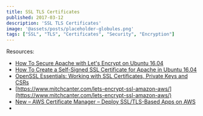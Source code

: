 ```yaml
---
title: SSL TLS Certificates
published: 2017-03-12
description: 'SSL TLS Certificates'
image: '@assets/posts/placeholder-globules.png'
tags: ["SSL", "TLS", "Certificates", "Security", "Encryption"]
---
```



Resources:

- [How To Secure Apache with Let's Encrypt on Ubuntu 16.04](https://www.digitalocean.com/community/tutorials/how-to-secure-apache-with-let-s-encrypt-on-ubuntu-16-04)
- [How To Create a Self-Signed SSL Certificate for Apache in Ubuntu 16.04](https://www.digitalocean.com/community/tutorials/how-to-create-a-self-signed-ssl-certificate-for-apache-in-ubuntu-16-04)
- [OpenSSL Essentials: Working with SSL Certificates, Private Keys and CSRs](https://www.digitalocean.com/community/tutorials/openssl-essentials-working-with-ssl-certificates-private-keys-and-csrs)
- [https://www.mitchcanter.com/lets-encrypt-ssl-amazon-aws/](https://www.mitchcanter.com/lets-encrypt-ssl-amazon-aws/)
- [New – AWS Certificate Manager – Deploy SSL/TLS-Based Apps on AWS](https://aws.amazon.com/blogs/aws/new-aws-certificate-manager-deploy-ssltls-based-apps-on-aws/)
-
